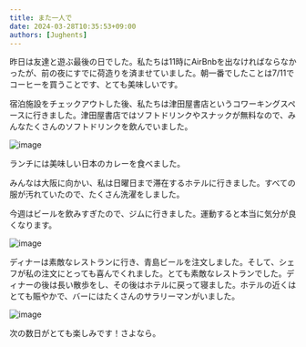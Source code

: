 ```yaml
---
title: また一人で
date: 2024-03-28T10:35:53+09:00
authors: [Jughents]
---
```

昨日は友達と遊ぶ最後の日でした。私たちは11時にAirBnbを出なければならなかったが、前の夜にすでに荷造りを済ませていました。朝一番でしたことは7/11でコーヒーを買うことです、とても美味しいです。

宿泊施設をチェックアウトした後、私たちは津田屋書店というコワーキングスペースに行きました。津田屋書店ではソフトドリンクやスナックが無料なので、みんなたくさんのソフトドリンクを飲んでいました。

![image](https://github.com/devhou-se/www-jp/assets/164986372/442407a6-555d-4e53-aaa2-c763956cd271)

ランチには美味しい日本のカレーを食べました。

みんなは大阪に向かい、私は日曜日まで滞在するホテルに行きました。すべての服が汚れていたので、たくさん洗濯をしました。

今週はビールを飲みすぎたので、ジムに行きました。運動すると本当に気分が良くなります。

![image](https://github.com/devhou-se/www-jp/assets/164986372/63adff69-321d-4c16-8c85-9af7e09b949e)

ディナーは素敵なレストランに行き、青島ビールを注文しました。そして、シェフが私の注文にとっても喜んでくれました。とても素敵なレストランでした。ディナーの後は長い散歩をし、その後はホテルに戻って寝ました。ホテルの近くはとても賑やかで、バーにはたくさんのサラリーマンがいました。

![image](https://github.com/devhou-se/www-jp/assets/164986372/41e23dc2-2363-4554-b9d3-634710f9323e)

次の数日がとても楽しみです！さよなら。